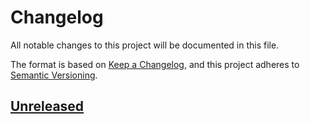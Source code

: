 # Changelog

All notable changes to this project will be documented in this file.

The format is based on [Keep a Changelog](https://keepachangelog.com/en/1.1.0/),
and this project adheres to [Semantic Versioning](https://semver.org/spec/v2.0.0.html).

## [Unreleased]




[unreleased]: https://github.com/taylorhmorris/storyqueries/compare/v0.0.1...HEAD
[0.0.1]: https://github.com/taylorhmorris/storyqueries/releases/tag/v0.0.1
